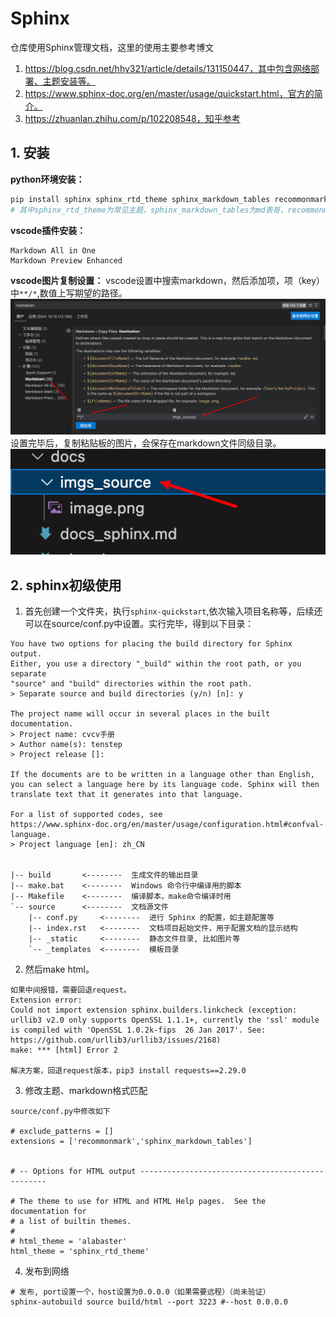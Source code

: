 # Sphinx
仓库使用Sphinx管理文档，这里的使用主要参考博文
1. https://blog.csdn.net/hhy321/article/details/131150447，其中包含网络部署、主题安装等。
2. https://www.sphinx-doc.org/en/master/usage/quickstart.html，官方的简介。
3. https://zhuanlan.zhihu.com/p/102208548，知乎参考

## 1. 安装
**python环境安装：**
``` python
pip install sphinx sphinx_rtd_theme sphinx_markdown_tables recommonmark
# 其中sphinx_rtd_theme为常见主题，sphinx_markdown_tables为md表哥，recommonmark使用md文件。
```
**vscode插件安装：**
```
Markdown All in One
Markdown Preview Enhanced
```
**vscode图片复制设置：**
vscode设置中搜索markdown，然后添加项，项（key）中`**/*`,数值上写期望的路径。
![Alt text](imgs_source/image.png)
设置完毕后，复制粘贴板的图片，会保存在markdown文件同级目录。
![Alt text](imgs_source/image-1.png)

## 2. sphinx初级使用
1. 首先创建一个文件夹，执行`sphinx-quickstart`,依次输入项目名称等，后续还可以在source/conf.py中设置。实行完毕，得到以下目录：
```
You have two options for placing the build directory for Sphinx output.
Either, you use a directory "_build" within the root path, or you separate
"source" and "build" directories within the root path.
> Separate source and build directories (y/n) [n]: y

The project name will occur in several places in the built documentation.
> Project name: cvcv手册
> Author name(s): tenstep
> Project release []: 

If the documents are to be written in a language other than English,
you can select a language here by its language code. Sphinx will then
translate text that it generates into that language.

For a list of supported codes, see
https://www.sphinx-doc.org/en/master/usage/configuration.html#confval-language.
> Project language [en]: zh_CN


|-- build       <--------  生成文件的输出目录
|-- make.bat    <--------  Windows 命令行中编译用的脚本
|-- Makefile    <--------  编译脚本，make命令编译时用
`-- source      <--------  文档源文件
    |-- conf.py     <--------  进行 Sphinx 的配置，如主题配置等
    |-- index.rst   <--------  文档项目起始文件，用于配置文档的显示结构
    |-- _static     <--------  静态文件目录, 比如图片等
    `-- _templates  <--------  模板目录
```
2. 然后make html。
```
如果中间报错，需要回退request。
Extension error:
Could not import extension sphinx.builders.linkcheck (exception: urllib3 v2.0 only supports OpenSSL 1.1.1+, currently the 'ssl' module is compiled with 'OpenSSL 1.0.2k-fips  26 Jan 2017'. See: https://github.com/urllib3/urllib3/issues/2168)
make: *** [html] Error 2

解决方案，回退request版本，pip3 install requests==2.29.0
```

3. 修改主题、markdown格式匹配
```
source/conf.py中修改如下

# exclude_patterns = []
extensions = ['recommonmark','sphinx_markdown_tables']


# -- Options for HTML output -------------------------------------------------

# The theme to use for HTML and HTML Help pages.  See the documentation for
# a list of builtin themes.
#
# html_theme = 'alabaster'
html_theme = 'sphinx_rtd_theme'
```

4. 发布到网络
```
# 发布, port设置一个，host设置为0.0.0.0（如果需要远程）（尚未验证）
sphinx-autobuild source build/html --port 3223 #--host 0.0.0.0
```